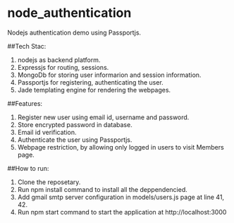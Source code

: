 # node_authentication
Nodejs authentication demo using Passportjs.

##Tech Stac:
1. nodejs as backend platform.
2. Expressjs for routing, sessions.
3. MongoDb for storing user informarion and session information.
4. Passportjs for registering, authenticating the user.
5. Jade templating engine for rendering the webpages.

##Features:
1. Register new user using email id, username and password.
2. Store encrypted password in database.
2. Email id verification.
3. Authenticate the user using Passportjs.
4. Webpage restriction, by allowing only logged in users to visit Members page.

##How to run:
1. Clone the reposetary.
2. Run npm install command to install all the deppendencied.
3. Add gmail smtp server configuration in models/users.js page at line 41, 42.
4. Run npm start command to start the application at http://localhost:3000
